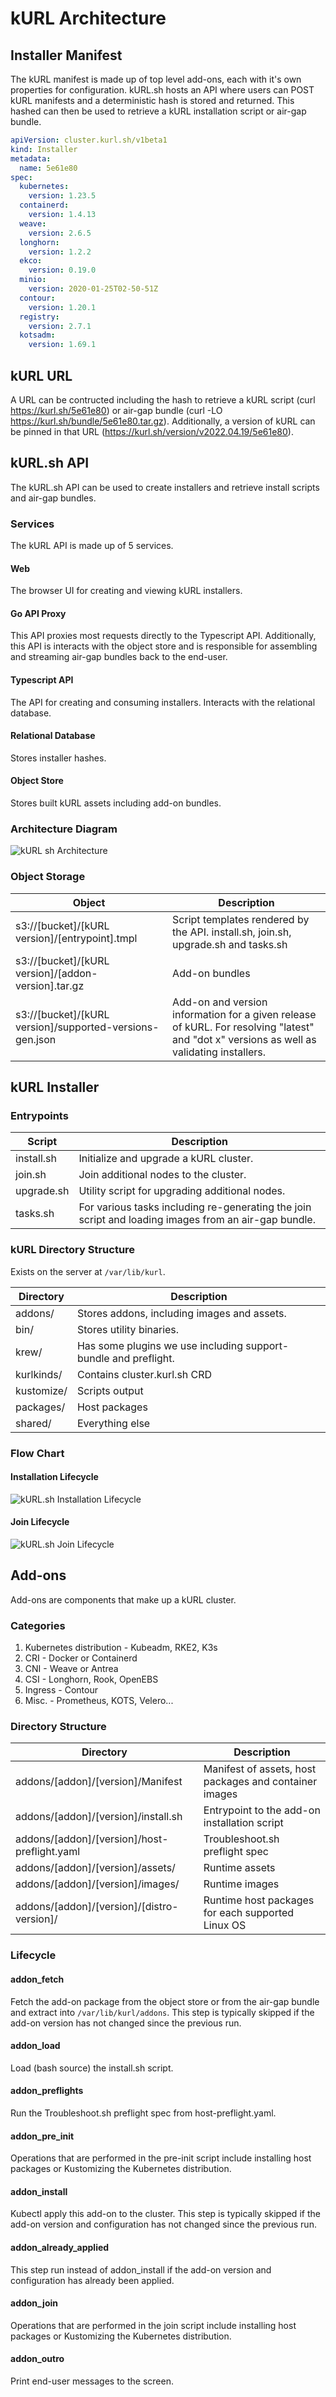 # kURL Architecture

## Installer Manifest

The kURL manifest is made up of top level add-ons, each with it's own properties for configuration.
kURL.sh hosts an API where users can POST kURL manifests and a deterministic hash is stored and returned.
This hashed can then be used to retrieve a kURL installation script or air-gap bundle.

```yaml
apiVersion: cluster.kurl.sh/v1beta1
kind: Installer
metadata:
  name: 5e61e80
spec:
  kubernetes:
    version: 1.23.5
  containerd:
    version: 1.4.13
  weave:
    version: 2.6.5
  longhorn:
    version: 1.2.2
  ekco:
    version: 0.19.0
  minio:
    version: 2020-01-25T02-50-51Z
  contour:
    version: 1.20.1
  registry:
    version: 2.7.1
  kotsadm:
    version: 1.69.1
```

## kURL URL

A URL can be contructed including the hash to retrieve a kURL script (curl https://kurl.sh/5e61e80) or air-gap bundle (curl -LO https://kurl.sh/bundle/5e61e80.tar.gz).
Additionally, a version of kURL can be pinned in that URL (https://kurl.sh/version/v2022.04.19/5e61e80).

## kURL.sh API

The kURL.sh API can be used to create installers and retrieve install scripts and air-gap bundles.

### Services

The kURL API is made up of 5 services.

#### Web

The browser UI for creating and viewing kURL installers.

#### Go API Proxy

This API proxies most requests directly to the Typescript API.
Additionally, this API is interacts with the object store and is responsible for assembling and streaming air-gap bundles back to the end-user.

#### Typescript API

The API for creating and consuming installers. Interacts with the relational database.

#### Relational Database

Stores installer hashes.

#### Object Store

Stores built kURL assets including add-on bundles.

### Architecture Diagram

![kURL sh Architecture](https://user-images.githubusercontent.com/371319/166266866-267833a7-b21f-4665-b657-a55d6271b48b.png)

### Object Storage

| Object | Description |
| ------ | ----------- |
| s3://[bucket]/[kURL version]/[entrypoint].tmpl           | Script templates rendered by the API. install.sh, join.sh, upgrade.sh and tasks.sh |
| s3://[bucket]/[kURL version]/[addon-version].tar.gz      | Add-on bundles |
| s3://[bucket]/[kURL version]/supported-versions-gen.json | Add-on and version information for a given release of kURL. For resolving "latest" and "dot x" versions as well as validating installers. |

## kURL Installer

### Entrypoints

| Script | Description |
| ------ | ----------- |
| install.sh | Initialize and upgrade a kURL cluster. |
| join.sh    | Join additional nodes to the cluster. |
| upgrade.sh | Utility script for upgrading additional nodes. |
| tasks.sh   | For various tasks including re-generating the join script and loading images from an air-gap bundle. |

### kURL Directory Structure

Exists on the server at `/var/lib/kurl`.

| Directory | Description |
| ----------| ----------- |
| addons/    | Stores addons, including images and assets. |
| bin/       | Stores utility binaries. |
| krew/      | Has some plugins we use including support-bundle and preflight. |
| kurlkinds/ | Contains cluster.kurl.sh CRD |
| kustomize/ | Scripts output  |
| packages/  | Host packages |
| shared/    | Everything else |

### Flow Chart

#### Installation Lifecycle

![kURL.sh Installation Lifecycle](https://user-images.githubusercontent.com/371319/166572837-a2491c1e-b543-4d42-ac72-6362f3f2b3f6.png)

#### Join Lifecycle

![kURL.sh Join Lifecycle](https://user-images.githubusercontent.com/371319/166573513-4070e330-cc56-4881-a7be-e563dd9f9595.png)

## Add-ons

Add-ons are components that make up a kURL cluster.

### Categories

1. Kubernetes distribution - Kubeadm, RKE2, K3s
1. CRI - Docker or Containerd
1. CNI - Weave or Antrea
1. CSI - Longhorn, Rook, OpenEBS
1. Ingress - Contour
1. Misc. - Prometheus, KOTS, Velero...

### Directory Structure

| Directory | Description |
| --------- | ----------- |
| addons/[addon]/[version]/Manifest            | Manifest of assets, host packages and container images |
| addons/[addon]/[version]/install.sh          | Entrypoint to the add-on installation script |
| addons/[addon]/[version]/host-preflight.yaml | Troubleshoot.sh preflight spec |
| addons/[addon]/[version]/assets/             | Runtime assets |
| addons/[addon]/[version]/images/             | Runtime images |
| addons/[addon]/[version]/[distro-version]/   | Runtime host packages for each supported Linux OS  |

### Lifecycle

#### addon_fetch

Fetch the add-on package from the object store or from the air-gap bundle and extract into `/var/lib/kurl/addons`.
This step is typically skipped if the add-on version has not changed since the previous run.

#### addon_load

Load (bash source) the install.sh script.

#### addon_preflights

Run the Troubleshoot.sh preflight spec from host-preflight.yaml.

#### addon_pre_init

Operations that are performed in the pre-init script include installing host packages or Kustomizing the Kubernetes distribution.

#### addon_install

Kubectl apply this add-on to the cluster.
This step is typically skipped if the add-on version and configuration has not changed since the previous run.

#### addon_already_applied

This step run instead of addon_install if the add-on version and configuration has already been applied.
#### addon_join

Operations that are performed in the join script include installing host packages or Kustomizing the Kubernetes distribution.

#### addon_outro

Print end-user messages to the screen.
